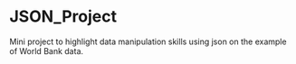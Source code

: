 # JSON_Project

Mini project to highlight data manipulation skills using json on the example of World Bank data.  
